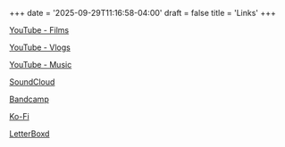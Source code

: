 +++
date = '2025-09-29T11:16:58-04:00'
draft = false
title = 'Links'
+++

[YouTube - Films](https://www.youtube.com/@rhyskingfilms)

[YouTube - Vlogs](https://www.youtube.com/@rhysiescups)

[YouTube - Music](https://www.youtube.com/@rhyskingmusic)

[SoundCloud](https://soundcloud.com/rhys_king_music)

[Bandcamp](https://rhyswesleyking.bandcamp.com/)

[Ko-Fi](https://ko-fi.com/rkizzle)

[LetterBoxd](https://letterboxd.com/rhyswesleyking/)